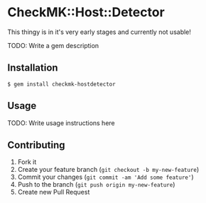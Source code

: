 # CheckMK::Host::Detector

This thingy is in it's very early stages and currently not usable!

TODO: Write a gem description

## Installation

    $ gem install checkmk-hostdetector

## Usage

TODO: Write usage instructions here

## Contributing

1. Fork it
2. Create your feature branch (`git checkout -b my-new-feature`)
3. Commit your changes (`git commit -am 'Add some feature'`)
4. Push to the branch (`git push origin my-new-feature`)
5. Create new Pull Request
